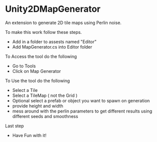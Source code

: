 # Unity2DMapGenerator
An extension to generate 2D tile maps using Perlin noise.

To make this work follow these steps.
* Add in a folder to assests named "Editor"
* Add MapGenerator.cs into Editor folder

To Access the tool do the following
* Go to Tools
* Click on Map Generator

To Use the tool do the following
* Select a Tile
* Select a TileMap ( not the Grid )
* Optional select a prefab or object you want to spawn on generation
* provide height and width
* mess around with the perlin parameters to get different results using different seeds and smoothness

Last step
* Have Fun with it!

